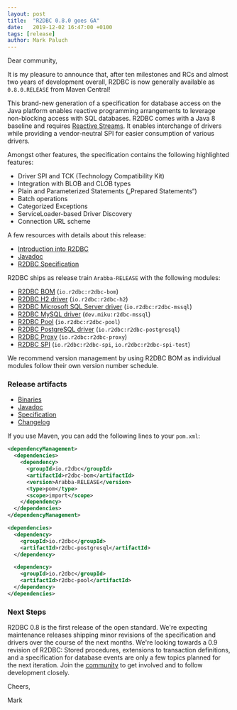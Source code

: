 ```yaml
---
layout: post
title:  "R2DBC 0.8.0 goes GA"
date:   2019-12-02 16:47:00 +0100
tags: [release]
author: Mark Paluch
---
```


Dear community,

It is my pleasure to announce that, after ten milestones and RCs and almost two years of development overall, R2DBC is now generally available as `0.8.0.RELEASE` from Maven Central!

This brand-new generation of a specification for database access on the Java platform enables reactive programming arrangements to leverage non-blocking access with SQL databases.
R2DBC comes with a Java 8 baseline and requires [Reactive Streams](https://www.reactive-streams.org/). It enables interchange of drivers while providing a vendor-neutral SPI for easier consumption of various drivers.

Amongst other features, the specification contains the following highlighted features:

* Driver SPI and TCK (Technology Compatibility Kit)
* Integration with BLOB and CLOB types
* Plain and Parameterized Statements („Prepared Statements“)
* Batch operations
* Categorized Exceptions
* ServiceLoader-based Driver Discovery
* Connection URL scheme

A few resources with details about this release:

* [Introduction into R2DBC](https://www.youtube.com/watch?v=kKyiLcFFe2E)
* [Javadoc](https://r2dbc.io/spec/0.8.0.RELEASE/api/)
* [R2DBC Specification](https://r2dbc.io/spec/0.8.0.RELEASE/spec/html/)

R2DBC ships as release train `Arabba-RELEASE` with the following modules:

* [R2DBC BOM](https://github.com/r2dbc/r2dbc-bom) (`io.r2dbc:r2dbc-bom`)
* [R2DBC H2 driver](https://github.com/r2dbc/r2dbc-h2) (`io.r2dbc:r2dbc-h2`)
* [R2DBC Microsoft SQL Server driver](https://github.com/r2dbc/r2dbc-mssql) (`io.r2dbc:r2dbc-mssql`)
* [R2DBC MySQL driver](https://github.com/mirromutth/r2dbc-mysql) (`dev.miku:r2dbc-mssql`)
* [R2DBC Pool](https://github.com/r2dbc/r2dbc-pool) (`io.r2dbc:r2dbc-pool`)
* [R2DBC PostgreSQL driver](https://github.com/r2dbc/r2dbc-postgresql) (`io.r2dbc:r2dbc-postgresql`)
* [R2DBC Proxy](https://github.com/r2dbc/r2dbc-proxy) (`io.r2dbc:r2dbc-proxy`)
* [R2DBC SPI](https://github.com/r2dbc/r2dbc-spi) (`io.r2dbc:r2dbc-spi`, `io.r2dbc:r2dbc-spi-test`)

We recommend version management by using R2DBC BOM as individual modules follow their own version number schedule.

### Release artifacts

* [Binaries](http://repo1.maven.org/maven2/io/r2dbc/)
* [Javadoc](http://r2dbc.io/spec/0.8.0.RELEASE/api/)
* [Specification](http://r2dbc.io/spec/0.8.0.RELEASE/spec/html/)
* [Changelog](http://r2dbc.io/spec/0.8.0.RELEASE/CHANGELOG.txt)

If you use Maven, you can add the following lines to your `pom.xml`:

```xml
<dependencyManagement>
  <dependencies>
    <dependency>
      <groupId>io.r2dbc</groupId>
      <artifactId>r2dbc-bom</artifactId>
      <version>Arabba-RELEASE</version>
      <type>pom</type>
      <scope>import</scope>
    </dependency>
  </dependencies>
</dependencyManagement>

<dependencies>
  <dependency>
    <groupId>io.r2dbc</groupId>
    <artifactId>r2dbc-postgresql</artifactId>
  </dependency>

  <dependency>
    <groupId>io.r2dbc</groupId>
    <artifactId>r2dbc-pool</artifactId>
  </dependency>
</dependencies>
```

### Next Steps

R2DBC 0.8 is the first release of the open standard. We're expecting maintenance releases shipping minor revisions of the specification and drivers over the course of the next months. 
We're looking towards a 0.9 revision of R2DBC: Stored procedures, extensions to transaction definitions, and a specification for database events are only a few topics planned for the next iteration.
Join the [community](https://r2dbc.io/resources) to get involved and to follow development closely.

Cheers, 

Mark